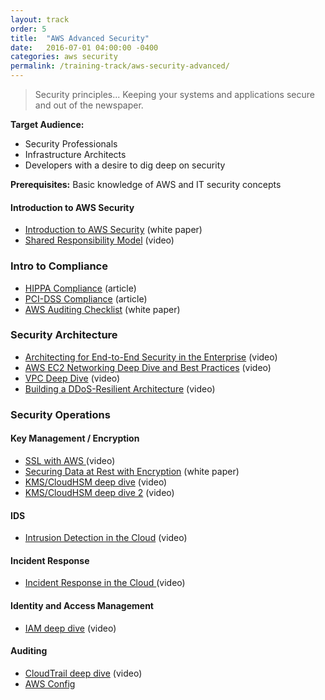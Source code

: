 ```yaml
---
layout: track
order: 5
title:  "AWS Advanced Security"
date:   2016-07-01 04:00:00 -0400
categories: aws security
permalink: /training-track/aws-security-advanced/
---
```


> Security principles... Keeping your systems and applications secure and out of the newspaper.

**Target Audience:**

* Security Professionals
* Infrastructure Architects
* Developers with a desire to dig deep on security

**Prerequisites:** Basic knowledge of AWS and IT security concepts

#### Introduction to AWS Security
* [Introduction to AWS Security](https://d0.awsstatic.com/whitepapers/Security/Intro_to_AWS_Security.pdf) (white paper)
* [Shared Responsibility Model](https://www.youtube.com/watch?v=U632-ND7dKQ) (video)

### Intro to Compliance
* [HIPPA Compliance](https://aws.amazon.com/compliance/hipaa-compliance/) (article)
* [PCI-DSS Compliance](https://aws.amazon.com/compliance/pci-dss-level-1-faqs/) (article)
* [AWS Auditing Checklist](https://d0.awsstatic.com/whitepapers/compliance/AWS_Auditing_Security_Checklist.pdf) (white paper)

### Security Architecture
* [Architecting for End-to-End Security in the Enterprise](https://www.youtube.com/watch?v=IT-krK_wI3o) (video)
* [AWS EC2 Networking Deep Dive and Best Practices](https://www.youtube.com/watch?v=nzSrRvADh6g) (video)
* [VPC Deep Dive](https://www.youtube.com/watch?v=HexrVfuIY1k) (video)
* [Building a DDoS-Resilient Architecture](https://www.youtube.com/watch?v=OT2y3DzMEmQ) (video)

### Security Operations

#### Key Management / Encryption
* [SSL with AWS ](https://www.youtube.com/watch?v=8AODa_AazY4) (video)
* [Securing Data at Rest with Encryption](http://media.amazonwebservices.com/AWS_Securing_Data_at_Rest_with_Encryption.pdf) (white paper)
* [KMS/CloudHSM deep dive](https://www.youtube.com/watch?v=bqIYI3mDsd4) (video)
* [KMS/CloudHSM deep dive 2](https://www.youtube.com/watch?v=bqIYI3mDsd4) (video)

#### IDS
* [Intrusion Detection in the Cloud](https://www.youtube.com/watch?v=WUQNeMhkaco) (video)

#### Incident Response
* [Incident Response in the Cloud ](https://www.youtube.com/watch?v=nzSrRvADh6g) (video)

#### Identity and Access Management
* [IAM deep dive](https://www.youtube.com/watch?v=Y3uSYpFJVvQ) (video)

#### Auditing
* [CloudTrail deep dive](https://www.youtube.com/watch?v=BJprWgompq0) (video)
* [AWS Config](http://aws.amazon.com/config/)
